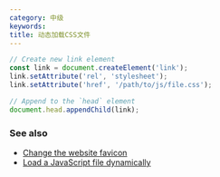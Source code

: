 ```yaml
---
category: 中级
keywords:
title: 动态加载CSS文件
---
```


```js
// Create new link element
const link = document.createElement('link');
link.setAttribute('rel', 'stylesheet');
link.setAttribute('href', '/path/to/js/file.css');

// Append to the `head` element
document.head.appendChild(link);
```

### See also

-   [Change the website favicon](/change-the-website-favicon)
-   [Load a JavaScript file dynamically](/load-a-javascript-file-dynamically)

